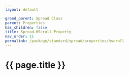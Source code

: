 ```yaml
---
layout: default

grand_parent: Spread Class
parent: Properties
has_children: false
title: Spread.HScroll Property
nav_order: 11
permalink: /package/standard/spread/properties/hscroll
---
```

# {{ page.title }}
